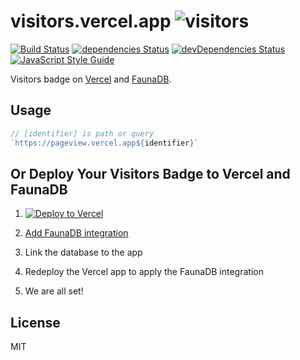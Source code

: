# visitors.vercel.app ![visitors](https://visitors.vercel.app/mopig/pageview.vercel.app)

[![Build Status](https://travis-ci.com/mopig/pageview.vercel.app.svg)](https://travis-ci.com/mopig/pageview.vercel.app)
[![dependencies Status](https://david-dm.org/mopig/pageview.vercel.app/status.svg)](https://david-dm.org/mopig/pageview.vercel.app)
[![devDependencies Status](https://david-dm.org/mopig/pageview.vercel.app/dev-status.svg)](https://david-dm.org/mopig/pageview.vercel.app?type=dev)
[![JavaScript Style Guide](https://img.shields.io/badge/code%20style-standard-brightgreen.svg)](http://standardjs.com/)

Visitors badge on [Vercel](https://vercel.com/) and [FaunaDB](https://fauna.com/).

## Usage

```javascript
// [identifier] is path or query
`https://pageview.vercel.app${identifier}`
```

## Or Deploy Your Visitors Badge to Vercel and FaunaDB

1. [![Deploy to Vercel](https://vercel.com/button)](https://vercel.com/import/project?template=https://github.com/mopig/pageview.vercel.app)

2. [Add FaunaDB integration](https://vercel.com/integrations/faunadb/add)

3. Link the database to the app

4. Redeploy the Vercel app to apply the FaunaDB integration

5. We are all set!

## License

MIT
